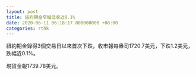 ```yaml
---
layout: post
title: 紐約期金窄幅低收近0.1%
date: 2020-06-11 06:18:17.000000000 +08:00
categories: rthk
---
```


紐約期金錄得3個交易日以來首次下跌，收市報每盎司1720.7美元，下跌1.2美元，跌幅近0.1%。

現貨金報1739.78美元。
